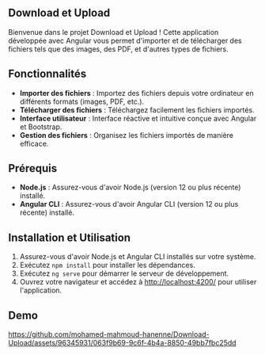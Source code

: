## Download et Upload

Bienvenue dans le projet Download et Upload ! Cette application développée avec Angular vous permet d'importer et de télécharger des fichiers tels que des images, des PDF, et d'autres types de fichiers.

## Fonctionnalités

- **Importer des fichiers** : Importez des fichiers depuis votre ordinateur en différents formats (images, PDF, etc.).
- **Télécharger des fichiers** : Téléchargez facilement les fichiers importés.
- **Interface utilisateur** : Interface réactive et intuitive conçue avec Angular et Bootstrap.
- **Gestion des fichiers** : Organisez les fichiers importés de manière efficace.

## Prérequis

- **Node.js** : Assurez-vous d'avoir Node.js (version 12 ou plus récente) installé.
- **Angular CLI** : Assurez-vous d'avoir Angular CLI (version 12 ou plus récente) installé.

## Installation et Utilisation

1. Assurez-vous d'avoir Node.js et Angular CLI installés sur votre système.
2. Exécutez `npm install` pour installer les dépendances.
3. Exécutez `ng serve` pour démarrer le serveur de développement.
4. Ouvrez votre navigateur et accédez à [http://localhost:4200/](http://localhost:4200/) pour utiliser l'application.

## Demo
https://github.com/mohamed-mahmoud-hanenne/Download-Upload/assets/96345931/063f9b69-9c6f-4b4a-8850-49bb7fbc25dd
